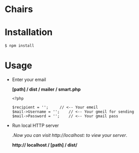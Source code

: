 # Chairs

# Installation

```$ npm install```

# Usage

* Enter your email

   **[path] / dist / mailer / smart.php**

    ```
   <?php 

   $recipient = ''; 	// <-- Your emeil
   $mail->Username = ''; 	// <-- Your gmeil for sending     
   $mail->Password = ''; 	// <-- Your gmail pass     
   ```
* Run local HTTP server

   <em>.Now you can visit http://localhost: to view your server</em>.

   **http:// localhost / [path] / dist/**   


